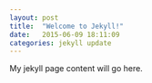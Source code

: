```yaml
---
layout: post
title:  "Welcome to Jekyll!"
date:   2015-06-09 18:11:09
categories: jekyll update
---
```

My jekyll page content will go here.

[jekyll]:      http://jekyllrb.com
[jekyll-gh]:   https://github.com/jekyll/jekyll
[jekyll-help]: https://github.com/jekyll/jekyll-help

